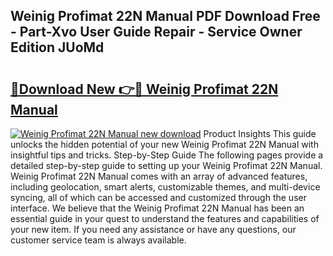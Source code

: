 ## Weinig Profimat 22N Manual PDF Download Free - Part-Xvo User Guide Repair - Service Owner Edition JUoMd

# <h2><a href="http://cf12411.oget.top/?id=Weinig+Profimat+22N+Manual">🔗Download New 👉🔴 Weinig Profimat 22N Manual</a></h2>

[![Weinig Profimat 22N Manual new download](https://i.imgur.com/5g1atiW.png)](http://cf12411.oget.top/?id=Weinig+Profimat+22N+Manual)
Product Insights This guide unlocks the hidden potential of your new Weinig Profimat 22N Manual with insightful tips and tricks. Step-by-Step Guide The following pages provide a detailed step-by-step guide to setting up your Weinig Profimat 22N Manual. Weinig Profimat 22N Manual comes with an array of advanced features, including geolocation, smart alerts, customizable themes, and multi-device syncing, all of which can be accessed and customized through the user interface. We believe that the Weinig Profimat 22N Manual has been an essential guide in your quest to understand the features and capabilities of your new item. If you need any assistance or have any questions, our customer service team is always available.
